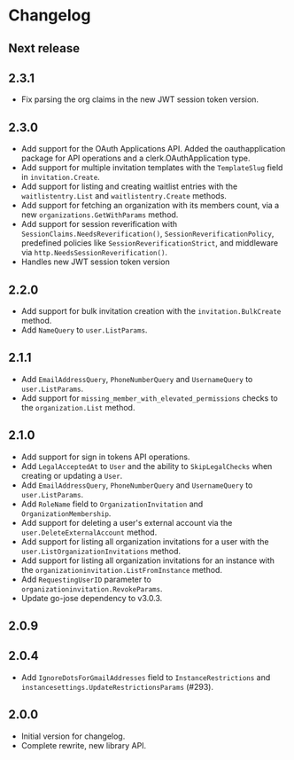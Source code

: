 # Changelog

## Next release

## 2.3.1

- Fix parsing the org claims in the new JWT session token version.

## 2.3.0

- Add support for the OAuth Applications API. Added the oauthapplication package for API operations and a clerk.OAuthApplication type.
- Add support for multiple invitation templates with the `TemplateSlug` field in `invitation.Create`.
- Add support for listing and creating waitlist entries with the `waitlistentry.List` and `waitlistentry.Create` methods.
- Add support for fetching an organization with its members count, via a new `organizations.GetWithParams` method.
- Add support for session reverification with `SessionClaims.NeedsReverification()`, `SessionReverificationPolicy`, predefined policies like `SessionReverificationStrict`, and middleware via `http.NeedsSessionReverification()`.
- Handles new JWT session token version

## 2.2.0

- Add support for bulk invitation creation with the `invitation.BulkCreate` method.
- Add `NameQuery` to `user.ListParams`.

## 2.1.1

- Add `EmailAddressQuery`, `PhoneNumberQuery` and `UsernameQuery` to `user.ListParams`.
- Add support for `missing_member_with_elevated_permissions` checks to the `organization.List` method.

## 2.1.0

- Add support for sign in tokens API operations.
- Add `LegalAcceptedAt` to `User` and the ability to `SkipLegalChecks` when creating or updating a `User`.
- Add `EmailAddressQuery`, `PhoneNumberQuery` and `UsernameQuery` to `user.ListParams`.
- Add `RoleName` field to `OrganizationInvitation` and `OrganizationMembership`.
- Add support for deleting a user's external account via the `user.DeleteExternalAccount` method.
- Add support for listing all organization invitations for a user with the `user.ListOrganizationInvitations` method.
- Add support for listing all organization invitations for an instance with the `organizationinvitation.ListFromInstance` method.
- Add `RequestingUserID` parameter to `organizationinvitation.RevokeParams`.
- Update go-jose dependency to v3.0.3.

## 2.0.9

## 2.0.4

- Add `IgnoreDotsForGmailAddresses` field to `InstanceRestrictions` and `instancesettings.UpdateRestrictionsParams` (#293).

## 2.0.0

- Initial version for changelog.
- Complete rewrite, new library API.
